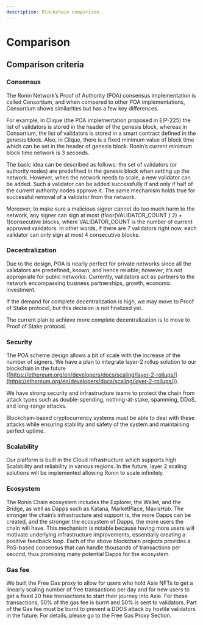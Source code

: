 ```yaml
---
description: Blockchain comparison.
---
```


# Comparison

## Comparison criteria

### Consensus

The Ronin Network’s Proof of Authority (POA) consensus implementation is called Consortium, and when compared to other POA implementations, Consortium shows similarities but has a few key differences. 

For example, in Clique (the POA implementation proposed in EIP-225) the list of validators is stored in the header of the genesis block, whereas in Consortium, the list of validators is stored in a smart contract defined in the genesis block. Also, in Clique, there is a fixed minimum value of block time which can be set in the header of genesis block. Ronin’s current minimum block time network is 3 seconds. 

The basic idea can be described as follows: the set of validators (or authority nodes) are predefined in the genesis block when setting up the network. However, when the network needs to scale, a new validator can be added. Such a validator can be added successfully if and only if half of the current authority nodes approve it. The same mechanism holds true for successful removal of a validator from the network.

Moreover, to make sure a malicious signer cannot do too much harm to the network, any signer can sign at most (floor(VALIDATOR_COUNT / 2) + 1)consecutive blocks, where VALIDATOR_COUNT is the number of current approved validators. In other words, if there are 7 validators right now, each validator can only sign at most 4 consecutive blocks.

### Decentralization

Due to the design, POA is nearly perfect for private networks since all the validators are predefined, known, and hence reliable; however, it’s not appropriate for public networks. Currently, validators act as partners to the network encompassing business partnerships, growth, economic investment.

If the demand for complete decentralization is high, we may move to Proof of Stake protocol, but this decision is not finalized yet.

The current plan to achieve more complete decentralization is to move to Proof of Stake protocol.

### Security

The POA scheme design allows a bit of scale with the increase of the number of signers. We have a plan to integrate layer-2 rollup solution to our blockchain in the future ([https://ethereum.org/en/developers/docs/scaling/layer-2-rollups/](https://ethereum.org/en/developers/docs/scaling/layer-2-rollups/)).

We have strong security and infrastructure teams to protect the chain from attack types such as double-spending, nothing-at-stake, spamming, DDoS, and long-range attacks. 

Blockchain-based cryptocurrency systems must be able to deal with these attacks while ensuring stability and safety of the system and maintaining perfect uptime.

### Scalability

Our platform is built in the Cloud Infrastructure which supports high Scalability and reliability in various regions. In the future, layer 2 scaling solutions will be implemented allowing Ronin to scale infinitely. 

### Ecosystem

The Ronin Chain ecosystem includes the Explorer, the Wallet, and the Bridge, as well as Dapps such as Katana, MarketPlace, MavisHub. The stronger the chain’s infrastructure and support is, the more Dapps can be created, and the stronger the ecosystem of Dapps, the more users the chain will have. This mechanism is notable because having more users will motivate underlying infrastructure improvements, essentially creating a positive feedback loop. Each of the above blockchain projects provides a PoS-based consensus that can handle thousands of transactions per second, thus promising many potential Dapps for the ecosystem.

### Gas fee
We built the Free Gas proxy to allow for users who hold Axie NFTs to get a linearly scaling number of free transactions per day and for new users to get a fixed 20 free transactions to start their journey into Axie. For these transactions, 50% of the gas fee is burnt and 50% is sent to validators. Part of the Gas fee must be burnt to prevent a DDOS attack by hostile validators in the future. For details, please go to the Free Gas Proxy Section.
